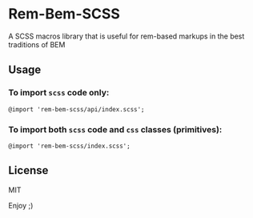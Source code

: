# Rem-Bem-SCSS

A SCSS macros library that is useful for rem-based markups in the best traditions of BEM

## Usage

### To import `scss` code only:
~~~~
@import 'rem-bem-scss/api/index.scss';
~~~~

### To import both `scss` code and `css` classes (primitives):
~~~~
@import 'rem-bem-scss/index.scss';
~~~~

## License

MIT

Enjoy ;)
